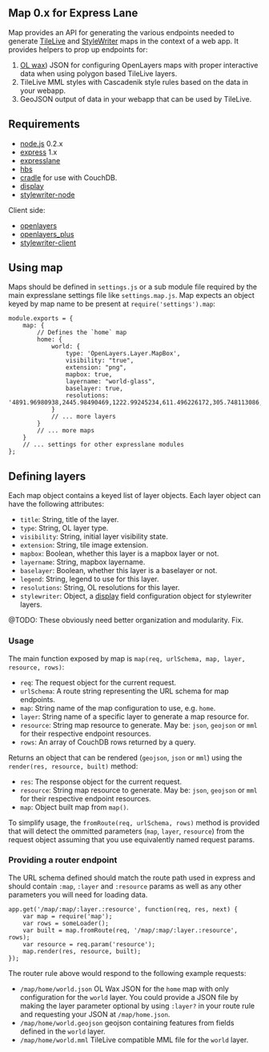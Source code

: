 Map 0.x for Express Lane
------------------------
Map provides an API for generating the various endpoints needed to generate
[TileLive](http://github.com/developmentseed/TileLive) and
[StyleWriter](http://github.com/developmentseed/stylewriter) maps in the
context of a web app. It provides helpers to prop up endpoints for:

1. [OL wax](https://github.com/developmentseed/openlayers_plus/blob/js/openlayers_wax.js))
  JSON for configuring OpenLayers maps with proper interactive data when using
  polygon based TileLive layers.
2. TileLive MML styles with Cascadenik style rules based on the data in your
  webapp.
3. GeoJSON output of data in your webapp that can be used by TileLive.

Requirements
------------
- [node.js](http://github.com/ryah/node) 0.2.x
- [express](http://github.com/visionmedia/express) 1.x
- [expresslane](http://github.com/developmentseed/expresslane)
- [hbs](http://github.com/donpark/hbs)
- [cradle](http://github.com/cloudhead/cradle) for use with CouchDB.
- [display](http://github.com/developmentseed/display)
- [stylewriter-node](http://github.com/developmentseed/stylewriter-node)

Client side:

- [openlayers](https://github.com/developmentseed/openlayers_slim)
- [openlayers_plus](https://github.com/developmentseed/openlayers_plus/tree/js)
- [stylewriter-client](http://github.com/developmentseed/stylewriter-client)

Using map
---------
Maps should be defined in `settings.js` or a sub module file required by the
main expresslane settings file like `settings.map.js`. Map expects an object
keyed by map name to be present at `require('settings').map`:

    module.exports = {
        map: {
            // Defines the `home` map
            home: {
                world: {
                    type: 'OpenLayers.Layer.MapBox',
                    visibility: "true",
                    extension: "png",
                    mapbox: true,
                    layername: "world-glass",
                    baselayer: true,
                    resolutions: '4891.96980938,2445.98490469,1222.99245234,611.496226172,305.748113086,152.874056543,76.4370282715'
                }
                // ... more layers
            }
            // ... more maps
        }
        // ... settings for other expresslane modules
    };

Defining layers
---------------
Each map object contains a keyed list of layer objects. Each layer object can
have the following attributes:

- `title`: String, title of the layer.
- `type`: String, OL layer type.
- `visibility`: String, initial layer visibility state.
- `extension`: String, tile image extension.
- `mapbox`: Boolean, whether this layer is a mapbox layer or not.
- `layername`: String, mapbox layername.
- `baselayer`: Boolean, whether this layer is a baselayer or not.
- `legend`: String, legend to use for this layer.
- `resolutions`: String, OL resolutions for this layer.
- `stylewriter`: Object, a [display](http://github.com/developmentseed/display)
  field configuration object for stylewriter layers.

@TODO: These obviously need better organization and modularity. Fix.

### Usage

The main function exposed by map is `map(req, urlSchema, map, layer, resource, rows)`:

- `req`: The request object for the current request.
- `urlSchema`: A route string representing the URL schema for map endpoints.
- `map`: String name of the map configuration to use, e.g. `home`.
- `layer`: String name of a specific layer to generate a map resource for.
- `resource`: String map resource to generate. May be: `json`, `geojson` or
   `mml` for their respective endpoint resources.
- `rows`: An array of CouchDB rows returned by a query.

Returns an object that can be rendered (`geojson`, `json` or `mml`) using the
`render(res, resource, built)` method:

- `res`: The response object for the current request.
- `resource`: String map resource to generate. May be: `json`, `geojson` or
   `mml` for their respective endpoint resources.
- `map`: Object built map from `map()`.

To simplify usage, the `fromRoute(req, urlSchema, rows)` method is provided
that will detect the ommitted parameters (`map`, `layer`, `resource`) from the
request object assuming that you use equivalently named request params.

### Providing a router endpoint

The URL schema defined should match the route path used in express and should
contain `:map`, `:layer` and `:resource` params as well as any other parameters
you will need for loading data.

    app.get('/map/:map/:layer.:resource', function(req, res, next) {
        var map = require('map');
        var rows = someLoader();
        var built = map.fromRoute(req, '/map/:map/:layer.:resource', rows);
        var resource = req.param('resource');
        map.render(res, resource, built);
    });

The router rule above would respond to the following example requests:

- `/map/home/world.json` OL Wax JSON for the `home` map with only configuration
  for the `world` layer. You could provide a JSON file by making the layer
  parameter optional by using `:layer?` in your route rule and requesting your
  JSON at `/map/home.json`.
- `/map/home/world.geojson` geojson containing features from fields defined in
  the `world` layer.
- `/map/home/world.mml` TileLive compatible MML file for the `world` layer.

